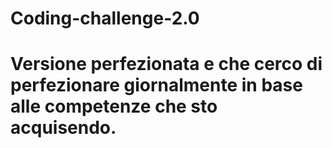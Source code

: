 # Coding-challenge-2.0
# Versione perfezionata e che cerco di perfezionare giornalmente in base alle competenze che sto acquisendo.
